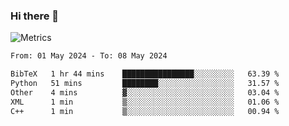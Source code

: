 ### Hi there 👋

![Metrics](https://github.com/radoapx/radoapx/blob/main/github-metrics.svg)

<!--START_SECTION:waka-->

```txt
From: 01 May 2024 - To: 08 May 2024

BibTeX   1 hr 44 mins    ████████████████░░░░░░░░░   63.39 %
Python   51 mins         ████████░░░░░░░░░░░░░░░░░   31.57 %
Other    4 mins          ▓░░░░░░░░░░░░░░░░░░░░░░░░   03.04 %
XML      1 min           ▒░░░░░░░░░░░░░░░░░░░░░░░░   01.06 %
C++      1 min           ▒░░░░░░░░░░░░░░░░░░░░░░░░   00.94 %
```

<!--END_SECTION:waka-->

<!--
**radoapx/radoapx** is a ✨ _special_ ✨ repository because its `README.md` (this file) appears on your GitHub profile.

Here are some ideas to get you started:

- 🔭 I’m currently working on ...
- 🌱 I’m currently learning ...
- 👯 I’m looking to collaborate on ...
- 🤔 I’m looking for help with ...
- 💬 Ask me about ...
- 📫 How to reach me: ...
- 😄 Pronouns: ...
- ⚡ Fun fact: ...
-->
